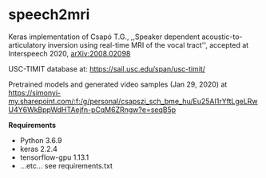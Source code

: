 # speech2mri

Keras implementation of Csapó T.G., ,,Speaker dependent acoustic-to-articulatory inversion using real-time MRI of the vocal tract'', accepted at Interspeech 2020, [arXiv:2008.02098](https://arxiv.org/abs/2008.02098)

USC-TIMIT database at: https://sail.usc.edu/span/usc-timit/

Pretrained models and generated video samples (Jan 29, 2020) at
https://simonyi-my.sharepoint.com/:f:/g/personal/csapszi_sch_bme_hu/Eu25AI1rYftLgeLRwU4Y6WkBppWdHTAejfn-pCqM6ZRngw?e=seqB5p

**Requirements**

- Python 3.6.9
- keras 2.2.4
- tensorflow-gpu 1.13.1
- ...etc... see requirements.txt
